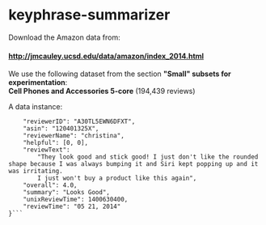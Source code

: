 # keyphrase-summarizer

Download the Amazon data from: 
#### http://jmcauley.ucsd.edu/data/amazon/index_2014.html

We use the following dataset from the section **"Small" subsets for experimentation**:  
**Cell Phones and Accessories 5-core** (194,439 reviews)


A data instance:

```{    
    "reviewerID": "A30TL5EWN6DFXT", 
    "asin": "120401325X", 
    "reviewerName": "christina", 
    "helpful": [0, 0], 
    "reviewText": 
        "They look good and stick good! I just don't like the rounded shape because I was always bumping it and Siri kept popping up and it was irritating. 
        I just won't buy a product like this again", 
    "overall": 4.0, 
    "summary": "Looks Good", 
    "unixReviewTime": 1400630400, 
    "reviewTime": "05 21, 2014"
}```
